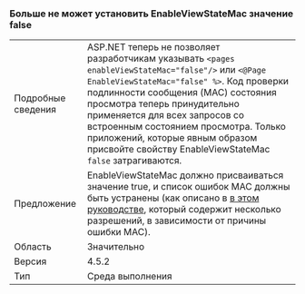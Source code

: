### <a name="no-longer-able-to-set-enableviewstatemac-to-false"></a>Больше не может установить EnableViewStateMac значение false

|   |   |
|---|---|
|Подробные сведения|ASP.NET теперь не позволяет разработчикам указывать <code>&lt;pages enableViewStateMac=&quot;false&quot;/&gt;</code> или <code>&lt;@Page EnableViewStateMac=&quot;false&quot; %&gt;</code>. Код проверки подлинности сообщения (MAC) состояния просмотра теперь принудительно применяется для всех запросов со встроенным состоянием просмотра. Только приложений, которые явным образом присвойте свойству EnableViewStateMac <code>false</code> затрагиваются.|
|Предложение|EnableViewStateMac должно присваиваться значение true, и список ошибок MAC должны быть устранены (как описано в [в этом руководстве](https://support.microsoft.com/kb/2915218), который содержит несколько разрешений, в зависимости от причины ошибки MAC).|
|Область|Значительно|
|Версия|4.5.2|
|Тип|Среда выполнения|

